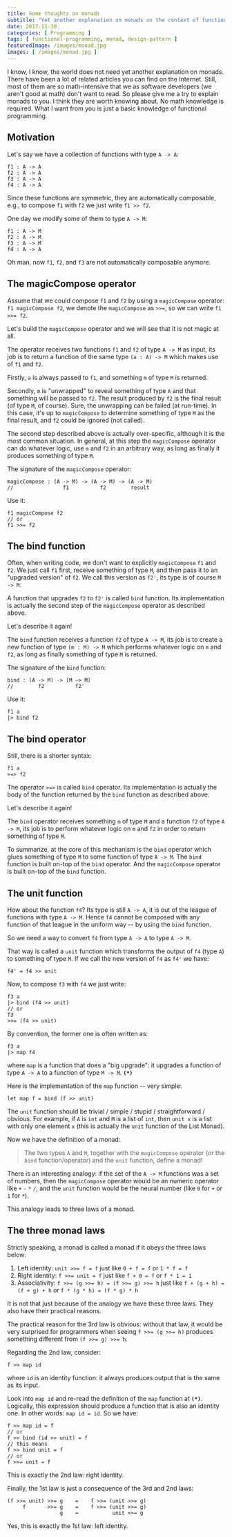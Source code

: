 ```yaml
---
title: Some thoughts on monads
subtitle: "Yet another explanation on monads on the context of functional programming."
date: 2017-11-30
categories: [ Programming ]
tags: [ functional-programming, monad, design-pattern ]
featuredImage: /images/monad.jpg
images: [ /images/monad.jpg ]
---
```


I know, I know, the world does not need yet another explanation on monads. There have been a lot of related articles you can find on the Internet. Still, most of them are so math-intensive that we as software developers (we aren't good at math) don't want to read. So please give me a try to explain monads to you. I think they are worth knowing about. No math knowledge is required. What I want from you is just a basic knowledge of functional programming.

## Motivation

Let's say we have a collection of functions with type `A -> A`:

    f1 : A -> A
    f2 : A -> A
    f3 : A -> A
    f4 : A -> A

Since these functions are symmetric, they are automatically composable, e.g., to compose `f1` with `f2` we just write `f1 >> f2`.

One day we modify some of them to type `A -> M`:

    f1 : A -> M
    f2 : A -> M
    f3 : A -> M
    f4 : A -> A

Oh man, now `f1`, `f2`, and `f3` are not automatically composable anymore.

## The magicCompose operator

Assume that we could compose `f1` and `f2` by using a `magicCompose` operator: `f1 magicCompose f2`, we denote the `magicCompose` as `>>=`, so we can write `f1 >>= f2`.

Let's build the `magicCompose` operator and we will see that it is not magic at all.

The operator receives two functions `f1` and `f2` of type `A -> M` as input, its job is to return a function of the same type `(a : A) -> M` which makes use of `f1` and `f2`.

Firstly,  `a` is always passed to `f1`, and something `m` of type `M` is returned.

Secondly, `m` is "unwrapped" to reveal something of type `A` and that something will be passed to `f2`. The result produced by `f2` is the final result (of type `M`, of course). Sure, the unwrapping can be failed (at run-time). In this case, it's up to `magicCompose` to determine something of type `M` as the final result, and `f2` could be ignored (not called).

The second step described above is actually over-specific, although it is the most common situation. In general, at this step the `magicCompose` operator can do whatever logic, use `m` and `f2` in an arbitrary way, as long as finally it produces something of type `M`.

The signature of the `magicCompose` operator:

    magicCompose : (A -> M) -> (A -> M) -> (A -> M)
    //                f1          f2        result

Use it:

    f1 magicCompose f2
    // or
    f1 >>= f2

## The bind function

Often, when writing code, we don't want to explicitly `magicCompose` `f1` and `f2`. We just call `f1` first, receive something of type `M`, and then pass it to an "upgraded version" of `f2`. We call this version as `f2'`, its type is of course `M -> M`.

A function that upgrades `f2` to `f2'` is called `bind` function. Its implementation is actually the second step of the `magicCompose` operator as described above.

Let's describe it again!

The `bind` function receives a function `f2` of type `A -> M`, its job is to create a new function of type `(m : M) -> M` which performs whatever logic on `m` and `f2`, as long as finally something of type `M` is returned.

The signature of the `bind` function:

    bind : (A -> M) -> (M —> M)
    //        f2          f2'

Use it:

    f1 a
    |> bind f2

## The bind operator

Still, there is a shorter syntax:

    f1 a
    >=> f2

The operator `>=>` is called `bind` operator. Its implementation is actually the body of the function returned by the `bind` function as described above.

Let's describe it again!

The `bind` operator receives something `m` of type `M` and a function `f2` of type `A -> M`, its job is to perform whatever logic on `m` and `f2` in order to return something of type `M`.

To summarize, at the core of this mechanism is the `bind` operator which glues something of type `M` to some function of type `A -> M`. The `bind` function is built on-top of the `bind` operator. And the `magicCompose` operator is built on-top of the `bind` function.

## The unit function

How about the function `f4`? Its type is still `A -> A`, it is out of the league of functions with type `A -> M`. Hence `f4` cannot be composed with any function of that league in the uniform way -- by using the `bind` function.

So we need a way to convert `f4` from type `A -> A` to type `A -> M`.

That way is called a `unit` function which transforms the output of `f4` (type `A`) to something of type `M`. If we call the new version of `f4` as `f4'` we have:

    f4' = f4 >> unit

Now, to compose `f3` with `f4` we just write:

    f3 a
    |> bind (f4 >> unit)
    // or
    f3
    >>= (f4 >> unit)

By convention, the former one is often written as:

    f3 a
    |> map f4

where `map` is a function that does a "big upgrade": it upgrades a function of type `A -> A` to a function of type `M -> M`. **`(*)`**

Here is the implementation of the `map` function -- very simple:

    let map f = bind (f >> unit)

The `unit` function should be trivial / simple / stupid / straightforward / obvious. For example, if `A` is `int` and `M` is a list of `int`, then `unit x` is a list with only one element `x` (this is actually the `unit` function of the List Monad).

Now we have the definition of a monad:

>The two types `A` and `M`, together with the `magicCompose` operator (or the `bind` function/operator) and the `unit` function, define a monad!

There is an interesting analogy: if the set of the `A -> M` functions was a set of numbers, then the `magicCompose` operator would be an numeric operator like `+` `-` `*` `/`, and the `unit` function would be the neural number (like `0` for `+` or `1` for `*`).

This analogy leads to three laws of a monad.

## The three monad laws

Strictly speaking, a monad is called a monad if it obeys the three laws below:

1. Left identity: `unit >>= f = f` just like `0 + f = f` or `1 * f = f`
2. Right identity: `f >>= unit = f` just like `f + 0 = f` or `f * 1 = 1`
3. Associativity: `f >>= (g >>= h) = (f >>= g) >>= h` just like `f + (g + h) = (f + g) + h` or `f * (g * h) = (f * g) * h`

It is not that just because of the analogy we have these three laws. They also have their practical reasons.

The practical reason for the 3rd law is obvious: without that law, it would be very surprised for programmers when seeing `f >>= (g >>= h)` produces something different from `(f >>= g) >>= h`.

Regarding the 2nd law, consider:

    f >> map id

where `id` is an identity function: it always produces output that is the same as its input.

Look into `map id` and re-read the definition of the `map` function at **`(*)`**. Logically, this expression should produce a function that is also an identity one. In other words: `map id = id`. So we have:

    f >> map id = f
    // or
    f >> bind (id >> unit) = f
    // this means
    f >> bind unit = f
    // or
    f >>= unit = f

This is exactly the 2nd law: right identity.

Finally, the 1st law is just a consequence of the 3rd and 2nd laws:

    (f >>= unit) >>= g    =    f >>= (unit >>= g)
         f       >>= g    =    f >>= (unit >>= g)
                     g    =           unit >>= g

Yes, this is exactly the 1st law: left identity.
